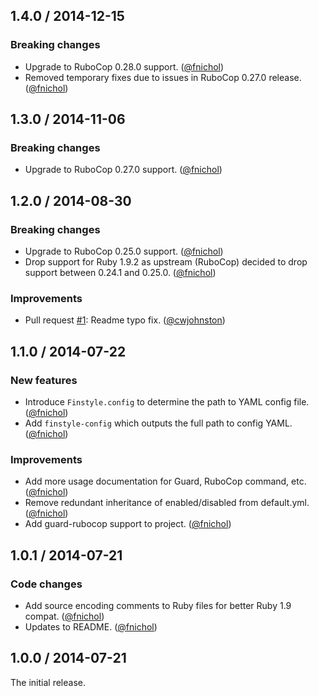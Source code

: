 ## 1.4.0 / 2014-12-15

### Breaking changes

* Upgrade to RuboCop 0.28.0 support. ([@fnichol][])
* Removed temporary fixes due to issues in RuboCop 0.27.0 release. ([@fnichol][])


## 1.3.0 / 2014-11-06

### Breaking changes

* Upgrade to RuboCop 0.27.0 support. ([@fnichol][])


## 1.2.0 / 2014-08-30

### Breaking changes

* Upgrade to RuboCop 0.25.0 support. ([@fnichol][])
* Drop support for Ruby 1.9.2 as upstream (RuboCop) decided to drop support between 0.24.1 and 0.25.0. ([@fnichol][])

### Improvements

* Pull request [#1][]: Readme typo fix. ([@cwjohnston][])


## 1.1.0 / 2014-07-22

### New features

* Introduce `Finstyle.config` to determine the path to YAML config file. ([@fnichol][])
* Add `finstyle-config` which outputs the full path to config YAML. ([@fnichol][])

### Improvements

* Add more usage documentation for Guard, RuboCop command, etc. ([@fnichol][])
* Remove redundant inheritance of enabled/disabled from default.yml. ([@fnichol][])
* Add guard-rubocop support to project. ([@fnichol][])


## 1.0.1 / 2014-07-21

### Code changes

* Add source encoding comments to Ruby files for better Ruby 1.9 compat. ([@fnichol][])
* Updates to README. ([@fnichol][])


## 1.0.0 / 2014-07-21

The initial release.

<!--- The following link definition list is generated by PimpMyChangelog --->
[#1]: https://github.com/fnichol/finstyle/issues/1
[@cwjohnston]: https://github.com/cwjohnston
[@fnichol]: https://github.com/fnichol
